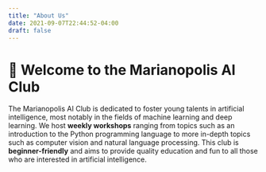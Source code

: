 ```yaml
---
title: "About Us"
date: 2021-09-07T22:44:52-04:00
draft: false
---
```

# 🥳 Welcome to the Marianopolis AI Club
The Marianopolis AI Club is dedicated to foster young talents in artificial intelligence, most notably in the fields of machine learning and deep learning. We host **weekly workshops** ranging from topics such as an introduction to the Python programming language to more in-depth topics such as computer vision and natural language processing. 
This club is **beginner-friendly** and aims to provide quality education and fun to all those who are interested in artificial intelligence.
